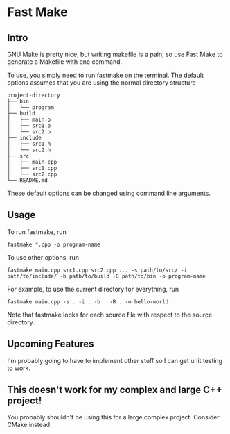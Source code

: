 # Fast Make 

## Intro
GNU Make is pretty nice, but writing makefile is a pain, so use Fast Make to generate a Makefile with one command. 

To use, you simply need to run fastmake on the terminal. The default options assumes that you are using the normal directory structure

    project-directory
    ├── bin
    │   └── program
    ├── build
    │   ├── main.o
    │   ├── src1.o
    │   └── src2.o
    ├── include
    │   ├── src1.h
    │   └── src2.h
    ├── src
    │   ├── main.cpp
    │   ├── src1.cpp
    │   └── src2.cpp
    └── README.md

These default options can be changed using command line arguments. 

## Usage
To run fastmake, run 

    fastmake *.cpp -o program-name

To use other options, run

    fastmake main.cpp src1.cpp src2.cpp ... -s path/to/src/ -i path/to/include/ -b path/to/build -B path/to/bin -o program-name

For example, to use the current directory for everything, run

    fastmake main.cpp -s . -i . -b . -B . -o hello-world

Note that fastmake looks for each source file with respect to the source directory. 

## Upcoming Features
I'm probably going to have to implement other stuff so I can get unit testing to work. 

## This doesn't work for my complex and large C++ project!

You probably shouldn't be using this for a large complex project. Consider CMake instead. 

